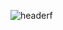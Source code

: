 ![header](https://capsule-render.vercel.app/api?type=Waving&color=99F&height=400&section=header&text=10217유태희&fontSize=80&animation=fadeIn&fontColor=30F)f
